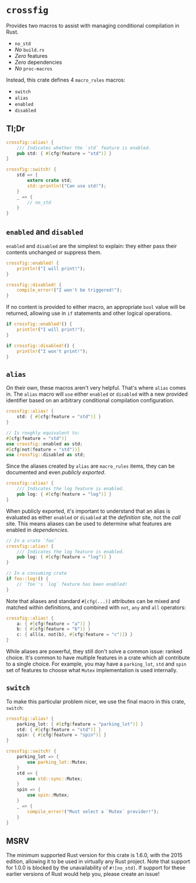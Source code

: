 # `crossfig`

Provides two macros to assist with managing conditional compilation in Rust.

- `no_std`
- _No_ `build.rs`
- _Zero_ features
- _Zero_ dependencies
- _No_ `proc-macros`

Instead, this crate defines 4 `macro_rules` macros:

- `switch`
- `alias`
- `enabled`
- `disabled`

## Tl;Dr

```rust
crossfig::alias! {
    /// Indicates whether the `std` feature is enabled.
    pub std: { #[cfg(feature = "std")] }
}

crossfig::switch! {
    std => {
        extern crate std;
        std::println!("Can use std!");
    }
    _ => {
        // no_std
    }
}
```

## `enabled` and `disabled`

`enabled` and `disabled` are the simplest to explain: they either pass their contents unchanged _or_ suppress them.

```rust
crossfig::enabled! {
    println!("I will print!");
}

crossfig::disabled! {
    compile_error!("I won't be triggered!");
}
```

If no content is provided to either macro, an appropriate `bool` value will be returned, allowing use in `if` statements and other logical operations.

```rust
if crossfig::enabled!() {
    println!("I will print!");
}

if crossfig::disabled!() {
    println!("I won't print!");
}
```

## `alias`

On their own, these macros aren't very helpful.
That's where `alias` comes in.
The `alias` macro will `use` either `enabled` or `disabled` with a new provided identifier based on an arbitrary conditional compilation configuration.

```rust
crossfig::alias! {
    std: { #[cfg(feature = "std")] }
}

// Is roughly equivalent to:
#[cfg(feature = "std")]
use crossfig::enabled as std;
#[cfg(not(feature = "std"))]
use crossfig::disabled as std;
```

Since the aliases created by `alias` are `macro_rules` items, they can be documented and even _publicly exported_.

```rust
crossfig::alias! {
    /// Indicates the log feature is enabled.
    pub log: { #[cfg(feature = "log")] }
}
```

When publicly exported, it's important to understand that an alias is evaluated as either `enabled` or `disabled` at the _definition_ site, not the _call_ site.
This means aliases can be used to determine what features are enabled in _dependencies_.

```rust
// In a crate `foo`
crossfig::alias! {
    /// Indicates the log feature is enabled.
    pub log: { #[cfg(feature = "log")] }
}

// In a consuming crate
if foo::log!() {
    // `foo`'s `log` feature has been enabled!
}
```

Note that aliases and standard `#[cfg(...)]` attributes can be mixed and matched within definitions, and combined with `not`, `any` and `all` operators:

```rust
crossfig::alias! {
    a: { #[cfg(feature = "a")] }
    b: { #[cfg(feature = "b")] }
    c: { all(a, not(b), #[cfg(feature = "c")]) }
}
```

While aliases are powerful, they still don't solve a common issue: ranked choice.
It's common to have multiple features in a crate which all contribute to a single choice.
For example, you may have a `parking_lot`, `std` and `spin` set of features to choose what `Mutex` implementation is used internally.

## `switch`

To make this particular problem nicer, we use the final macro in this crate, `switch`:

```rust
crossfig::alias! {
    parking_lot: { #[cfg(feature = "parking_lot")] }
    std: { #[cfg(feature = "std")] }
    spin: { #[cfg(feature = "spin")] }
}

crossfig::switch! {
    parking_lot => {
        use parking_lot::Mutex;
    }
    std => {
        use std::sync::Mutex;
    }
    spin => {
        use spin::Mutex;
    }
    _ => {
        compile_error!("Must select a `Mutex` provider!");
    }
}
```

## MSRV

The minimum supported Rust version for this crate is 1.6.0, with the 2015 edition, allowing it to be used in virtually any Rust project.
Note that support for 1.0.0 is blocked by the unavailability of `#![no_std]`.
If support for these earlier versions of Rust would help you, please create an issue!

